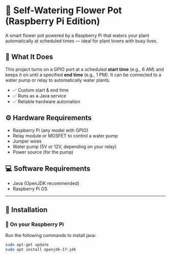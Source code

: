 # 🌱 Self-Watering Flower Pot (Raspberry Pi Edition)

A smart flower pot powered by a Raspberry Pi that waters your plant automatically at scheduled times — ideal for plant lovers with busy lives.

## 🧠 What It Does

This project turns on a GPIO port at a scheduled **start time** (e.g., 6 AM) and keeps it on until a specified **end time** (e.g., 1 PM). It can be connected to a water pump or relay to automatically water plants.

- ✅ Custom start & end time
- ✅ Runs as a Java service
- ✅ Reliable hardware automation

## ⚙️ Hardware Requirements

- Raspberry Pi (any model with GPIO)
- Relay module or MOSFET to control a water pump
- Jumper wires
- Water pump (5V or 12V, depending on your relay)
- Power source (for the pump)

## 💻 Software Requirements

- Java (OpenJDK recommended)
- Raspberry Pi OS

---

## 🔧 Installation

### 🥣 On your Raspberry Pi

Run the following commands to install java:

```bash
sudo apt-get update
sudo apt install openjdk-17-jdk
